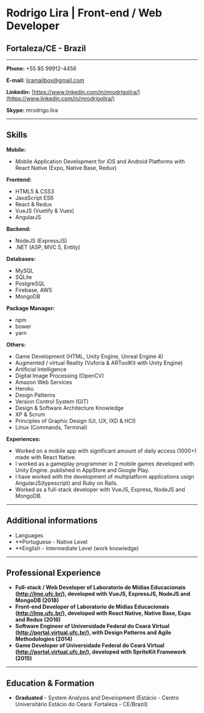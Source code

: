 # Rodrigo Lira | Front-end / Web Developer
## Fortaleza/CE - Brazil

---

**Phone:** +55 85 99912-4456

**E-mail:** liramailbox@gmail.com

**Linkedin:** [https://www.linkedin.com/in/mrodrigolira/](https://www.linkedin.com/in/mrodrigolira/)

**Skype:** mrodrigo.lira

---

## Skills


**Mobile:**
* Mobile Application Development for iOS and Android Platforms with React Native (Expo, Native Base, Redux)


**Frontend:**
* HTML5 & CSS3
* JavaScript ES6
* React & Redux
* VueJS (Vuetify & Vuex)
* AngularJS


**Backend:**
* NodeJS (ExpressJS)
* .NET (ASP, MVC 5, Entity)


**Databases:**
* MySQL
* SQLite
* PostgreSQL
* Firebase, AWS
* MongoDB

**Package Manager:**
* npm
* bower
* yarn


**Others:**
* Game Development (HTML, Unity Engine, Unreal Engine 4)
* Augmented / virtual Reality (Vuforia & ARToolKit with Unity Engine)
* Artificial Intelligence
* Digital Image Processing (OpenCV)
* Amazon Web Services
* Heroku
* Design Patterns
* Version Control System (GIT)
* Design & Software Architecture Knowledge
* XP & Scrum
* Principles of Graphic Design (UI, UX, IXD & HCI)
* Linux (Commands, Terminal)


**Experiences:**
* Worked on a mobile app with significant amount of daily access (1000+) made with React Native.
* I worked as a gameplay programmer in 2 mobile games developed with Unity Engine. published in AppStore and Google Play.
* I have worked with the development of multiplatform applications usign AngularJS(typescript) and Ruby on Rails.
* Worked as a full-stack developer with VueJS, Express, NodeJS and MongoDB.



---

## Additional informations

* Languages
* **Portuguese - Native Level
* **English - Intermediate Level (work knowledge)
---

## Professional Experience
* **Full-stack / Web Developer of Laboratorio de Mídias Educacionais (http://lme.ufc.br/), developed with VueJS, ExpressJS, NodeJS and MongoDB (2018)**
* **Front-end Developer of Laboratorio de Mídias Educacionais (http://lme.ufc.br/), developed with React Native, Native Base, Expo and Redux (2016)**
* **Software Engineer of Universidade Federal do Ceará Virtual (http://portal.virtual.ufc.br/), with Design Patterns and Agile Methodologies (2014)**
* **Game Developer of Universidade Federal do Ceará Virtual (http://portal.virtual.ufc.br/), developed with SpriteKit Framework (2015)**


---

## Education & Formation

* **Graduated** - System Analysis and Development (Estácio - Centro Universitário Estácio do Ceará: Fortaleza - CE/Brazil)
